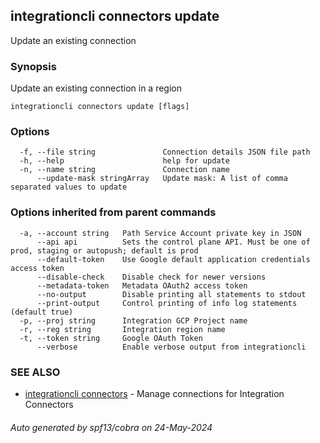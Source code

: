 ## integrationcli connectors update

Update an existing connection

### Synopsis

Update an existing connection in a region

```
integrationcli connectors update [flags]
```

### Options

```
  -f, --file string               Connection details JSON file path
  -h, --help                      help for update
  -n, --name string               Connection name
      --update-mask stringArray   Update mask: A list of comma separated values to update
```

### Options inherited from parent commands

```
  -a, --account string   Path Service Account private key in JSON
      --api api          Sets the control plane API. Must be one of prod, staging or autopush; default is prod
      --default-token    Use Google default application credentials access token
      --disable-check    Disable check for newer versions
      --metadata-token   Metadata OAuth2 access token
      --no-output        Disable printing all statements to stdout
      --print-output     Control printing of info log statements (default true)
  -p, --proj string      Integration GCP Project name
  -r, --reg string       Integration region name
  -t, --token string     Google OAuth Token
      --verbose          Enable verbose output from integrationcli
```

### SEE ALSO

* [integrationcli connectors](integrationcli_connectors.md)	 - Manage connections for Integration Connectors

###### Auto generated by spf13/cobra on 24-May-2024
